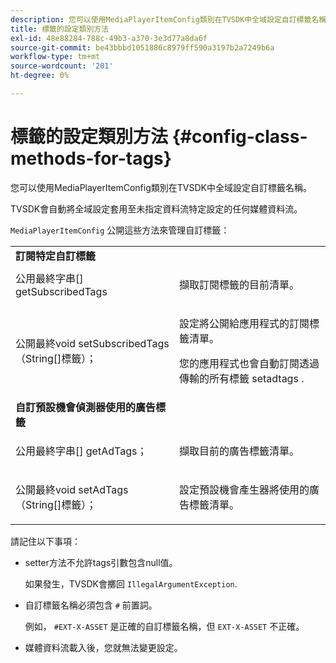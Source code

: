 ```yaml
---
description: 您可以使用MediaPlayerItemConfig類別在TVSDK中全域設定自訂標籤名稱。
title: 標籤的設定類別方法
exl-id: 48e88284-788c-49b3-a370-3e3d77a8da6f
source-git-commit: be43bbbd1051886c8979ff590a3197b2a7249b6a
workflow-type: tm+mt
source-wordcount: '201'
ht-degree: 0%

---
```


# 標籤的設定類別方法 {#config-class-methods-for-tags}

您可以使用MediaPlayerItemConfig類別在TVSDK中全域設定自訂標籤名稱。

TVSDK會自動將全域設定套用至未指定資料流特定設定的任何媒體資料流。

`MediaPlayerItemConfig` 公開這些方法來管理自訂標籤：

<table id="table_B37A6C75270D47BC99258F2884AD6905"> 
 <tbody> 
  <tr> 
   <td colname="col1"> <b>訂閱特定自訂標籤</b> </td> 
   <td colname="col2"> </td> 
  </tr> 
  <tr> 
   <td colname="col1"> <span class="codeph"> 公用最終字串[] getSubscribedTags </span> </td> 
   <td colname="col2"> <p>擷取訂閱標籤的目前清單。 </p> </td> 
  </tr> 
  <tr> 
   <td colname="col1"> <span class="codeph"> 公開最終void setSubscribedTags（String[]標籤）； </span> </td> 
   <td colname="col2"> <p>設定將公開給應用程式的訂閱標籤清單。 </p> <p>您的應用程式也會自動訂閱透過傳輸的所有標籤 <span class="codeph"> setadtags </span>. </p> </td> 
  </tr> 
  <tr> 
   <td colname="col1"> <b>自訂預設機會偵測器使用的廣告標籤</b> </td> 
   <td colname="col2"> </td> 
  </tr> 
  <tr> 
   <td colname="col1"> <span class="codeph"> 公用最終字串[] getAdTags； </span> </td> 
   <td colname="col2"> <p>擷取目前的廣告標籤清單。 </p> </td> 
  </tr> 
  <tr> 
   <td colname="col1"> <span class="codeph"> 公開最終void setAdTags（String[]標籤）； </span> </td> 
   <td colname="col2"> <p>設定預設機會產生器將使用的廣告標籤清單。 </p> </td> 
  </tr> 
 </tbody> 
</table>

請記住以下事項：

* setter方法不允許tags引數包含null值。

   如果發生，TVSDK會擲回 `IllegalArgumentException`.
* 自訂標籤名稱必須包含 `#` 前置詞。

   例如， `#EXT-X-ASSET` 是正確的自訂標籤名稱，但 `EXT-X-ASSET` 不正確。

* 媒體資料流載入後，您就無法變更設定。
